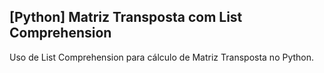 ## [Python] Matriz Transposta com List Comprehension
Uso de List Comprehension para cálculo de Matriz Transposta no Python.
